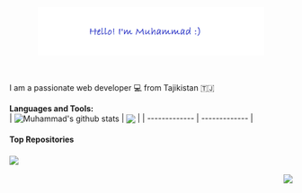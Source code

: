 <p align="center"><img width="80%" src="./assets/gt-readme.png" /></p>

<br />

I am a passionate web developer :computer: from Tajikistan 🇹🇯


**Languages and Tools:**  
| <img align="center" src="https://github-readme-stats.vercel.app/api?username=Muhammad-21&show_icons=true&include_all_commits=true&theme=buefy&hide_border=true" alt="Muhammad's github stats" /> | <img align="center" src="https://github-readme-stats.vercel.app/api/top-langs/?username=Muhammad-21&layout=compact&theme=buefy&hide_border=true" /> |
| ------------- | ------------- |


#### Top Repositories

<a href="https://github.com/Muhammad-21/InfoEdu">
  <img align="center" src="https://github-readme-stats.vercel.app/api/pin/?username=Muhammad-21&repo=InfoEdu&theme=buefy" />
</a>

<br />
<br />


<a href="https://t.me/idmm21">
  <img align="right" src="https://img.icons8.com/color/30/000000/telegram-app--v1.png"/>
</a>